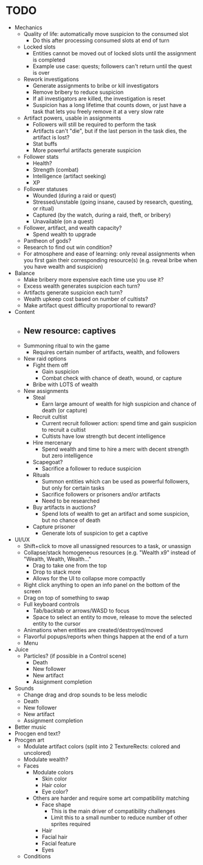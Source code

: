 # TODO

- Mechanics
	- Quality of life: automatically move suspicion to the consumed slot
		- Do this after processing consumed slots at end of turn
	- Locked slots
		- Entities cannot be moved out of locked slots until the assignment is completed
		- Example use case: quests; followers can't return until the quest is over
	- Rework investigations
		- Generate assignments to bribe or kill investigators
		- Remove bribery to reduce suspicion
		- If all investigators are killed, the investigation is reset
		- Suspicion has a long lifetime that counts down, or just have a task that lets you freely remove it at a very slow rate
	- Artifact powers, usable in assignments
		- Followers will still be required to perform the task
		- Artifacts can't "die", but if the last person in the task dies, the artifact is lost?
		- Stat buffs
		- More powerful artifacts generate suspicion
	- Follower stats
		- Health?
		- Strength (combat)
		- Intelligence (artifact seeking)
		- XP
	- Follower statuses
		- Wounded (during a raid or quest)
		- Stressed/unstable (going insane, caused by research, questing, or ritual)
		- Captured (by the watch, during a raid, theft, or bribery)
		- Unavailable (on a quest)
	- Follower, artifact, and wealth capacity?
		- Spend wealth to upgrade
	- Pantheon of gods?
	- Research to find out win condition?
	- For atmosphere and ease of learning: only reveal assignments when you first gain their corresponding resource(s) (e.g. reveal bribe when you have wealth and suspicion)
- Balance
	- Make bribery more expensive each time use you use it?
	- Excess wealth generates suspicion each turn?
	- Artifacts generate suspicion each turn?
	- Wealth upkeep cost based on number of cultists?
	- Make artifact quest difficulty proportional to reward?
- Content
	- New resource: captives
		- 
	- Summoning ritual to win the game
		- Requires certain number of artifacts, wealth, and followers
	- New raid options
		- Fight them off
			- Gain suspicion
			- Combat check with chance of death, wound, or capture
		- Bribe with LOTS of wealth
	- New assignments
		- Steal
			- Earn large amount of wealth for high suspicion and chance of death (or capture)
		- Recruit cultist
			- Current recruit follower action: spend time and gain suspicion to recruit a cultist
			- Cultists have low strength but decent intelligence
		- Hire mercenary
			- Spend wealth and time to hire a merc with decent strength but zero intelligence
		- Scapegoat?
			- Sacrifice a follower to reduce suspicion
		- Rituals
			- Summon entities which can be used as powerful followers, but only for certain tasks
			- Sacrifice followers or prisoners and/or artifacts
			- Need to be researched
		- Buy artifacts in auctions?
			- Spend lots of wealth to get an artifact and some suspicion, but no chance of death
		- Capture prisoner
			- Generate lots of suspicion to get a captive
- UI/UX
	- Shift+click to move all unassigned resources to a task, or unassign
	- Collapse/stack homogeneous resources (e.g. "Wealth x9" instead of "Wealth, Wealth, Wealth..."
		- Drag to take one from the top
		- Drop to stack more
		- Allows for the UI to collapse more compactly
	- Right click anything to open an info panel on the bottom of the screen
	- Drag on top of something to swap
	- Full keyboard controls
		- Tab/backtab or arrows/WASD to focus
		- Space to select an entity to move, release to move the selected entity to the cursor
	- Animations when entities are created/destroyed/moved
	- Flavorful popups/reports when things happen at the end of a turn
	- Menu
- Juice
	- Particles? (if possible in a Control scene)
		- Death
		- New follower
		- New artifact
		- Assignment completion
- Sounds
	- Change drag and drop sounds to be less melodic
	- Death
	- New follower
	- New artifact
	- Assignment completion
- Better music
- Procgen end text?
- Procgen art
	- Modulate artifact colors (split into 2 TextureRects: colored and uncolored)
	- Modulate wealth?
	- Faces
		- Modulate colors
			- Skin color
			- Hair color
			- Eye color?
		- Others are harder and require some art compatibility matching
			- Face shape
				- This is the main driver of compatibility challenges
				- Limit this to a small number to reduce number of other sprites required
			- Hair
			- Facial hair
			- Facial feature
			- Eyes
	- Conditions
